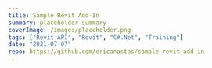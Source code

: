 ```yaml
---
title: Sample Revit Add-In
summary: placeholder summary
coverImage: /images/placeholder.png
tags: ["Revit API", "Revit", "C#.Net", "Training"]
date: "2021-07-07"
repo: https://github.com/ericanastas/sample-revit-add-in
---
```

